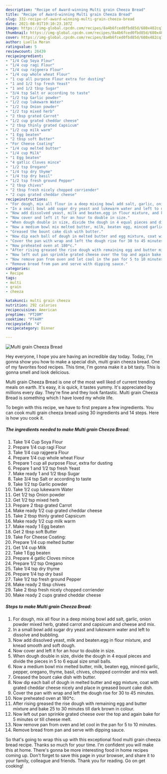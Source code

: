 ```yaml
---
description: "Recipe of Award-winning Multi grain Cheeza Bread"
title: "Recipe of Award-winning Multi grain Cheeza Bread"
slug: 332-recipe-of-award-winning-multi-grain-cheeza-bread
date: 2021-08-01T19:10:23.107Z
image: https://img-global.cpcdn.com/recipes/8a4b6fced0fbd85d/680x482cq70/multi-grain-cheeza-bread-recipe-main-photo.jpg
thumbnail: https://img-global.cpcdn.com/recipes/8a4b6fced0fbd85d/680x482cq70/multi-grain-cheeza-bread-recipe-main-photo.jpg
cover: https://img-global.cpcdn.com/recipes/8a4b6fced0fbd85d/680x482cq70/multi-grain-cheeza-bread-recipe-main-photo.jpg
author: Luella Moran
ratingvalue: 5
reviewcount: 26439
recipeingredient:
- "1/4 Cup Soya Flour"
- "1/4 cup ragi Flour"
- "1/4 cup rajgeera Flour"
- "1/4 cup whole wheat Flour"
- "1 cup all purpose Flour extra for dusting"
- "1 and 1/2 tsp fresh Yeast"
- "1 and 1/2 tbsp Sugar"
- "3/4 tsp Salt or according to taste"
- "1/2 tsp Garlic powder"
- "1/2 cup lukewarm Water"
- "1/2 tsp Onion powder"
- "1/2 tsp mixed herb"
- "2 tbsp grated Carrot"
- "1/2 cup grated cheddar cheese"
- "2 tbsp thinly grated Capsicum"
- "1/2 cup milk warm"
- "1 Egg beaten"
- "2 tbsp soft Butter"
- "For Cheese Coating"
- "1/4 cup melted butter"
- "1/4 cup Milk"
- "1 Egg beaten"
- "4 gatlic Cloves mince"
- "1/2 tsp Oregano"
- "1/4 tsp dry thyme"
- "1/4 tsp dry basil"
- "1/2 tsp fresh ground Pepper"
- "2 tbsp chives"
- "2 tbsp fresh nicely chopped corriender"
- "2 cups grated cheddar cheese"
recipeinstructions:
- "For dough, mix all flour in a deep mixing bowl add salt, garlic, onion powder mixed herb, grated carrot and capsicum and cheese and mix."
- "In a small bowl add sugar dry yeast and lukewarm water and left to dissolve and bubbling."
- "Now add dissolved yeast, milk and beaten.egg in flour mixture, and knead smooth and soft dough."
- "Now cover and left it for an hour to double in size."
- "When dough double in size, divide the dough in 4 equal pieces and divide the pieces in 5 to 6 equal size small balls."
- "Now a medium bowl mix melted butter, milk, beaten egg, minced garlic, pepper, oregano, thyme, basil, chives, chopped corrinder and mix well."
- "Greased the bount cake dish with butter."
- "Now dip each ball of dough in melted butter and egg mixture, coat with grated cheddar cheese nicely and place in greased bount cake dish."
- "Cover the pan with wrap and left the dough rise for 30 to 45 minutes."
- "Now preheated oven at 180*c."
- "After rising greased the rise dough with remaining egg and butter mixture and bake 25 to 30 minutes till dark brown in colour."
- "Now left out pan sprinkle grated cheese over the top and again bake for 5 minutes or till cheese melt."
- "Now remove pan from oven and let cool in the pan for 5 to 10 minutes."
- "Remove bread from pan and serve with dipping sauce."
categories:
- Recipe
tags:
- multi
- grain
- cheeza

katakunci: multi grain cheeza 
nutrition: 292 calories
recipecuisine: American
preptime: "PT20M"
cooktime: "PT44M"
recipeyield: "4"
recipecategory: Dinner

---
```



![Multi grain Cheeza Bread](https://img-global.cpcdn.com/recipes/8a4b6fced0fbd85d/680x482cq70/multi-grain-cheeza-bread-recipe-main-photo.jpg)

Hey everyone, I hope you are having an incredible day today. Today, I'm gonna show you how to make a special dish, multi grain cheeza bread. One of my favorites food recipes. This time, I'm gonna make it a bit tasty. This is gonna smell and look delicious.



Multi grain Cheeza Bread is one of the most well liked of current trending meals on earth. It's easy, it is quick, it tastes yummy. It's appreciated by millions every day. They're fine and they look fantastic. Multi grain Cheeza Bread is something which I have loved my whole life.


To begin with this recipe, we have to first prepare a few ingredients. You can cook multi grain cheeza bread using 30 ingredients and 14 steps. Here is how you cook it.

<!--inarticleads1-->

##### The ingredients needed to make Multi grain Cheeza Bread:

1. Take 1/4 Cup Soya Flour
1. Prepare 1/4 cup ragi Flour
1. Take 1/4 cup rajgeera Flour
1. Prepare 1/4 cup whole wheat Flour
1. Prepare 1 cup all purpose Flour, extra for dusting
1. Prepare 1 and 1/2 tsp fresh Yeast
1. Make ready 1 and 1/2 tbsp Sugar
1. Take 3/4 tsp Salt or according to taste
1. Take 1/2 tsp Garlic powder
1. Take 1/2 cup lukewarm Water
1. Get 1/2 tsp Onion powder
1. Get 1/2 tsp mixed herb
1. Prepare 2 tbsp grated Carrot
1. Make ready 1/2 cup grated cheddar cheese
1. Take 2 tbsp thinly grated Capsicum
1. Make ready 1/2 cup milk warm
1. Make ready 1 Egg beaten
1. Get 2 tbsp soft Butter
1. Take For Cheese Coating:
1. Prepare 1/4 cup melted butter
1. Get 1/4 cup Milk
1. Take 1 Egg beaten
1. Prepare 4 gatlic Cloves mince
1. Prepare 1/2 tsp Oregano
1. Take 1/4 tsp dry thyme
1. Prepare 1/4 tsp dry basil
1. Take 1/2 tsp fresh ground Pepper
1. Make ready 2 tbsp chives
1. Take 2 tbsp fresh nicely chopped corriender
1. Make ready 2 cups grated cheddar cheese




<!--inarticleads2-->

##### Steps to make Multi grain Cheeza Bread:

1. For dough, mix all flour in a deep mixing bowl add salt, garlic, onion powder mixed herb, grated carrot and capsicum and cheese and mix.
1. In a small bowl add sugar dry yeast and lukewarm water and left to dissolve and bubbling.
1. Now add dissolved yeast, milk and beaten.egg in flour mixture, and knead smooth and soft dough.
1. Now cover and left it for an hour to double in size.
1. When dough double in size, divide the dough in 4 equal pieces and divide the pieces in 5 to 6 equal size small balls.
1. Now a medium bowl mix melted butter, milk, beaten egg, minced garlic, pepper, oregano, thyme, basil, chives, chopped corrinder and mix well.
1. Greased the bount cake dish with butter.
1. Now dip each ball of dough in melted butter and egg mixture, coat with grated cheddar cheese nicely and place in greased bount cake dish.
1. Cover the pan with wrap and left the dough rise for 30 to 45 minutes.
1. Now preheated oven at 180*c.
1. After rising greased the rise dough with remaining egg and butter mixture and bake 25 to 30 minutes till dark brown in colour.
1. Now left out pan sprinkle grated cheese over the top and again bake for 5 minutes or till cheese melt.
1. Now remove pan from oven and let cool in the pan for 5 to 10 minutes.
1. Remove bread from pan and serve with dipping sauce.




So that's going to wrap this up with this exceptional food multi grain cheeza bread recipe. Thanks so much for your time. I'm confident you will make this at home. There's gonna be more interesting food in home recipes coming up. Don't forget to save this page in your browser, and share it to your family, colleague and friends. Thank you for reading. Go on get cooking!
